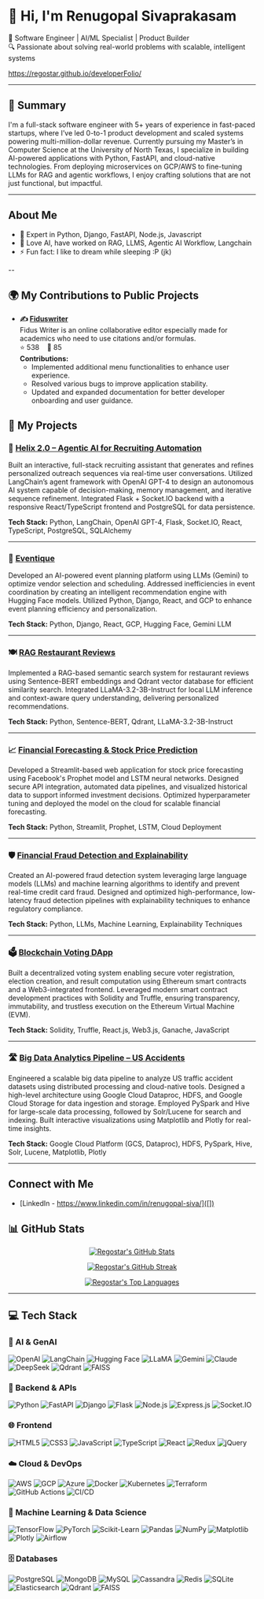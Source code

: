 # 👋 Hi, I'm Renugopal Sivaprakasam

🚀 Software Engineer | AI/ML Specialist | Product Builder  
🔍 Passionate about solving real-world problems with scalable, intelligent systems

https://regostar.github.io/developerFolio/

---

## 🌟 Summary

I'm a full-stack software engineer with 5+ years of experience in fast-paced startups, where I’ve led 0-to-1 product development and scaled systems powering multi-million-dollar revenue. Currently pursuing my Master’s in Computer Science at the University of North Texas, I specialize in building AI-powered applications with Python, FastAPI, and cloud-native technologies. From deploying microservices on GCP/AWS to fine-tuning LLMs for RAG and agentic workflows, I enjoy crafting solutions that are not just functional, but impactful.

---

## About Me
- 🔭 Expert in Python, Django, FastAPI, Node.js, Javascript
- 🌱  Love AI, have worked on RAG, LLMS, Agentic AI Workflow, Langchain
- ⚡ Fun fact: I like to dream while sleeping :P (jk)

--

## 🌍 My Contributions to Public Projects

- **✍️ [Fiduswriter](https://github.com/fiduswriter/fiduswriter)**  
  Fidus Writer is an online collaborative editor especially made for academics who need to use citations and/or formulas.  
  ⭐ 538 &nbsp;&nbsp;&nbsp;🍴 85  
  **Contributions:**  
  - Implemented additional menu functionalities to enhance user experience.  
  - Resolved various bugs to improve application stability.  
  - Updated and expanded documentation for better developer onboarding and user guidance.


## 🚀 My Projects

### 🤖 [Helix 2.0 – Agentic AI for Recruiting Automation](https://github.com/regostar/agents_conversation)
Built an interactive, full-stack recruiting assistant that generates and refines personalized outreach sequences via real-time user conversations. Utilized LangChain’s agent framework with OpenAI GPT-4 to design an autonomous AI system capable of decision-making, memory management, and iterative sequence refinement. Integrated Flask + Socket.IO backend with a responsive React/TypeScript frontend and PostgreSQL for data persistence.  

**Tech Stack:** Python, LangChain, OpenAI GPT-4, Flask, Socket.IO, React, TypeScript, PostgreSQL, SQLAlchemy

---

### 🎉 [Eventique](https://github.com/regostar/eventique)
Developed an AI-powered event planning platform using LLMs (Gemini) to optimize vendor selection and scheduling. Addressed inefficiencies in event coordination by creating an intelligent recommendation engine with Hugging Face models. Utilized Python, Django, React, and GCP to enhance event planning efficiency and personalization.  

**Tech Stack:** Python, Django, React, GCP, Hugging Face, Gemini LLM

---

### 🍽️ [RAG Restaurant Reviews](https://github.com/regostar/RAG_restaurant_reviews)
Implemented a RAG-based semantic search system for restaurant reviews using Sentence-BERT embeddings and Qdrant vector database for efficient similarity search. Integrated LLaMA-3.2-3B-Instruct for local LLM inference and context-aware query understanding, delivering personalized recommendations.  

**Tech Stack:** Python, Sentence-BERT, Qdrant, LLaMA-3.2-3B-Instruct

---

### 📈 [Financial Forecasting & Stock Price Prediction](https://github.com/regostar/streamlit_stocks)
Developed a Streamlit-based web application for stock price forecasting using Facebook's Prophet model and LSTM neural networks. Designed secure API integration, automated data pipelines, and visualized historical data to support informed investment decisions. Optimized hyperparameter tuning and deployed the model on the cloud for scalable financial forecasting.  

**Tech Stack:** Python, Streamlit, Prophet, LSTM, Cloud Deployment

---

### 🛡️ [Financial Fraud Detection and Explainability](https://github.com/regostar/hack_unt_financial_fraud)
Created an AI-powered fraud detection system leveraging large language models (LLMs) and machine learning algorithms to identify and prevent real-time credit card fraud. Designed and optimized high-performance, low-latency fraud detection pipelines with explainability techniques to enhance regulatory compliance.  

**Tech Stack:** Python, LLMs, Machine Learning, Explainability Techniques

---

### 🗳️ [Blockchain Voting DApp](https://github.com/regostar/blockchain_voter2)
Built a decentralized voting system enabling secure voter registration, election creation, and result computation using Ethereum smart contracts and a Web3-integrated frontend. Leveraged modern smart contract development practices with Solidity and Truffle, ensuring transparency, immutability, and trustless execution on the Ethereum Virtual Machine (EVM). 

**Tech Stack:** Solidity, Truffle, React.js, Web3.js, Ganache, JavaScript

---

### 🛣️ [Big Data Analytics Pipeline – US Accidents](https://github.com/regostar/us_accidents_eda)
Engineered a scalable big data pipeline to analyze US traffic accident datasets using distributed processing and cloud-native tools. Designed a high-level architecture using Google Cloud Dataproc, HDFS, and Google Cloud Storage for data ingestion and storage. Employed PySpark and Hive for large-scale data processing, followed by Solr/Lucene for search and indexing. Built interactive visualizations using Matplotlib and Plotly for real-time insights.  

**Tech Stack:** Google Cloud Platform (GCS, Dataproc), HDFS, PySpark, Hive, Solr, Lucene, Matplotlib, Plotly

---



## Connect with Me
- [LinkedIn - https://www.linkedin.com/in/renugopal-siva/]([])

## 📊 GitHub Stats

<p align="center">
  <a href="https://github.com/regostar">
    <img src="https://github-readme-stats.vercel.app/api?username=regostar&show_icons=true&theme=tokyonight&include_all_commits=true&count_private=true&v=1" alt="Regostar's GitHub Stats" />
  </a>
</p>

<p align="center">
  <a href="https://github.com/regostar">
    <img src="https://github-readme-streak-stats.herokuapp.com/?user=regostar&theme=tokyonight&hide_border=false" alt="Regostar's GitHub Streak" />
  </a>
</p>

<p align="center">
  <a href="https://github.com/regostar">
    <img src="https://github-readme-stats.vercel.app/api/top-langs/?username=regostar&theme=tokyonight&hide_border=false&layout=compact&langs_count=8" alt="Regostar's Top Languages" />
  </a>
</p>


---


## 💻 Tech Stack

### 🧠 AI & GenAI
![OpenAI](https://img.shields.io/badge/OpenAI-412991?style=for-the-badge&logo=openai&logoColor=white)
![LangChain](https://img.shields.io/badge/LangChain-000000?style=for-the-badge&logo=langchain&logoColor=white)
![Hugging Face](https://img.shields.io/badge/HuggingFace-FF6DC2?style=for-the-badge&logo=huggingface&logoColor=white)
![LLaMA](https://img.shields.io/badge/LLaMA-000000?style=for-the-badge&logo=llama&logoColor=white)
![Gemini](https://img.shields.io/badge/Gemini-4285F4?style=for-the-badge&logo=google&logoColor=white)
![Claude](https://img.shields.io/badge/Claude-000000?style=for-the-badge&logo=anthropic&logoColor=white)
![DeepSeek](https://img.shields.io/badge/DeepSeek-000000?style=for-the-badge&logo=deepseek&logoColor=white)
![Qdrant](https://img.shields.io/badge/Qdrant-00B5E2?style=for-the-badge&logo=qdrant&logoColor=white)
![FAISS](https://img.shields.io/badge/FAISS-005571?style=for-the-badge&logo=faiss&logoColor=white)

### 🔧 Backend & APIs
![Python](https://img.shields.io/badge/Python-3776AB?style=for-the-badge&logo=python&logoColor=white)
![FastAPI](https://img.shields.io/badge/FastAPI-009688?style=for-the-badge&logo=fastapi&logoColor=white)
![Django](https://img.shields.io/badge/Django-092E20?style=for-the-badge&logo=django&logoColor=white)
![Flask](https://img.shields.io/badge/Flask-000000?style=for-the-badge&logo=flask&logoColor=white)
![Node.js](https://img.shields.io/badge/Node.js-339933?style=for-the-badge&logo=nodedotjs&logoColor=white)
![Express.js](https://img.shields.io/badge/Express.js-000000?style=for-the-badge&logo=express&logoColor=white)
![Socket.IO](https://img.shields.io/badge/Socket.IO-010101?style=for-the-badge&logo=socketdotio&logoColor=white)

### 🌐 Frontend
![HTML5](https://img.shields.io/badge/HTML5-E34F26?style=for-the-badge&logo=html5&logoColor=white)
![CSS3](https://img.shields.io/badge/CSS3-1572B6?style=for-the-badge&logo=css3&logoColor=white)
![JavaScript](https://img.shields.io/badge/JavaScript-F7DF1E?style=for-the-badge&logo=javascript&logoColor=black)
![TypeScript](https://img.shields.io/badge/TypeScript-3178C6?style=for-the-badge&logo=typescript&logoColor=white)
![React](https://img.shields.io/badge/React-61DAFB?style=for-the-badge&logo=react&logoColor=black)
![Redux](https://img.shields.io/badge/Redux-764ABC?style=for-the-badge&logo=redux&logoColor=white)
![jQuery](https://img.shields.io/badge/jQuery-0769AD?style=for-the-badge&logo=jquery&logoColor=white)

### ☁️ Cloud & DevOps
![AWS](https://img.shields.io/badge/AWS-232F3E?style=for-the-badge&logo=amazonaws&logoColor=white)
![GCP](https://img.shields.io/badge/GCP-4285F4?style=for-the-badge&logo=googlecloud&logoColor=white)
![Azure](https://img.shields.io/badge/Azure-0078D4?style=for-the-badge&logo=microsoftazure&logoColor=white)
![Docker](https://img.shields.io/badge/Docker-2496ED?style=for-the-badge&logo=docker&logoColor=white)
![Kubernetes](https://img.shields.io/badge/Kubernetes-326CE5?style=for-the-badge&logo=kubernetes&logoColor=white)
![Terraform](https://img.shields.io/badge/Terraform-623CE4?style=for-the-badge&logo=terraform&logoColor=white)
![GitHub Actions](https://img.shields.io/badge/GitHub_Actions-2088FF?style=for-the-badge&logo=githubactions&logoColor=white)
![CI/CD](https://img.shields.io/badge/CI/CD-000000?style=for-the-badge&logo=git&logoColor=white)

### 🧠 Machine Learning & Data Science
![TensorFlow](https://img.shields.io/badge/TensorFlow-FF6F00?style=for-the-badge&logo=tensorflow&logoColor=white)
![PyTorch](https://img.shields.io/badge/PyTorch-EE4C2C?style=for-the-badge&logo=pytorch&logoColor=white)
![Scikit-Learn](https://img.shields.io/badge/Scikit--Learn-F7931E?style=for-the-badge&logo=scikitlearn&logoColor=white)
![Pandas](https://img.shields.io/badge/Pandas-150458?style=for-the-badge&logo=pandas&logoColor=white)
![NumPy](https://img.shields.io/badge/NumPy-013243?style=for-the-badge&logo=numpy&logoColor=white)
![Matplotlib](https://img.shields.io/badge/Matplotlib-11557C?style=for-the-badge&logo=matplotlib&logoColor=white)
![Plotly](https://img.shields.io/badge/Plotly-3F4F75?style=for-the-badge&logo=plotly&logoColor=white)
![Airflow](https://img.shields.io/badge/Apache_Airflow-017CEE?style=for-the-badge&logo=apacheairflow&logoColor=white)

### 🗄️ Databases

![PostgreSQL](https://img.shields.io/badge/PostgreSQL-316192?style=for-the-badge&logo=postgresql&logoColor=white)
![MongoDB](https://img.shields.io/badge/MongoDB-4DB33D?style=for-the-badge&logo=mongodb&logoColor=white)
![MySQL](https://img.shields.io/badge/MySQL-4479A1?style=for-the-badge&logo=mysql&logoColor=white)
![Cassandra](https://img.shields.io/badge/Cassandra-1287B1?style=for-the-badge&logo=apachecassandra&logoColor=white)
![Redis](https://img.shields.io/badge/Redis-DC382D?style=for-the-badge&logo=redis&logoColor=white)
![SQLite](https://img.shields.io/badge/SQLite-003B57?style=for-the-badge&logo=sqlite&logoColor=white)
![Elasticsearch](https://img.shields.io/badge/Elasticsearch-005571?style=for-the-badge&logo=elasticsearch&logoColor=white)
![Qdrant](https://img.shields.io/badge/Qdrant-00B5E2?style=for-the-badge&logo=qdrant&logoColor=white)
![FAISS](https://img.shields.io/badge/FAISS-005571?style=for-the-badge&logo=faiss&logoColor=white)

 
